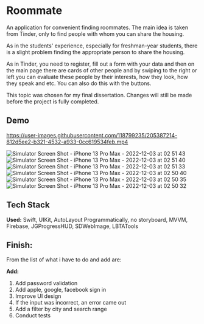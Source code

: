 # Roommate

An application for convenient finding roommates. 
The main idea is taken from Tinder, only to find people with whom you can share the housing. 


As in the students' experience, especially for freshman-year students, there is a slight problem finding the appropriate person to share the housing. 

As in Tinder, you need to register, fill out a form with your data and then on the main page there are cards of other people and by swiping to the right or left you can evaluate these people by their interests, how they look, how they speak and etc. 
You can also do this with the buttons. 

This topic was chosen for my final dissertation. 
Changes will still be made before the project is fully completed. 




## Demo


https://user-images.githubusercontent.com/118799235/205387214-812d5ee2-b321-4532-a933-0cc619534feb.mp4

![Simulator Screen Shot - iPhone 13 Pro Max - 2022-12-03 at 02 51 43](https://user-images.githubusercontent.com/118799235/205387262-88e14a38-7014-4b2e-b676-57f4b72c6723.png)
![Simulator Screen Shot - iPhone 13 Pro Max - 2022-12-03 at 02 51 40](https://user-images.githubusercontent.com/118799235/205387267-f99efbf6-990c-4663-84af-4cde63718cad.png)
![Simulator Screen Shot - iPhone 13 Pro Max - 2022-12-03 at 02 51 33](https://user-images.githubusercontent.com/118799235/205387269-f4b752c6-5503-4dac-b9a2-9e9c1b70b360.png)
![Simulator Screen Shot - iPhone 13 Pro Max - 2022-12-03 at 02 50 40](https://user-images.githubusercontent.com/118799235/205387271-0d6d449c-a4dd-437b-aa62-0ac581e837f3.png)
![Simulator Screen Shot - iPhone 13 Pro Max - 2022-12-03 at 02 50 35](https://user-images.githubusercontent.com/118799235/205387272-230b4941-f779-4148-8aff-347c8b334ab9.png)
![Simulator Screen Shot - iPhone 13 Pro Max - 2022-12-03 at 02 50 32](https://user-images.githubusercontent.com/118799235/205387275-d488615b-c0ac-41e2-a743-85fe5c90cd9e.png)



## Tech Stack

**Used:** Swift, UIKit, AutoLayout Programmatically, no storyboard, MVVM, Firebase, JGProgressHUD, SDWebImage, LBTATools



## Finish:
From the list of what i have to do and add are: 

**Add:** 

1. Add password validation
2. Add apple, google, facebook sign in
3. Improve UI design 
4. If the input was incorrect, an error came out
5. Add a filter by city and search range
6. Conduct tests
